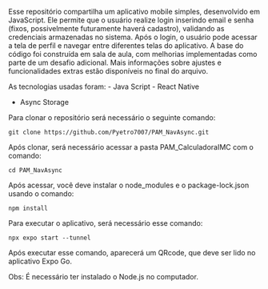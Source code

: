 Esse repositório compartilha um aplicativo mobile simples, desenvolvido em JavaScript. Ele permite que o usuário realize login inserindo email e senha (fixos, possivelmente futuramente haverá cadastro), validando as credenciais armazenadas no sistema. Após o login, o usuário pode acessar a tela de perfil e navegar entre diferentes telas do aplicativo.
A base do código foi construída em sala de aula, com melhorias implementadas como parte de um desafio adicional. Mais informações sobre ajustes e funcionalidades extras estão disponíveis no final do arquivo.

As tecnologias usadas foram:
	- Java Script
	- React Native
  - Async Storage
 
Para clonar o repositório será necessário o seguinte comando:

	git clone https://github.com/Pyetro7007/PAM_NavAsync.git
 
Após clonar, será necessário acessar a pasta PAM_CalculadoraIMC com o comando:

 	cd PAM_NavAsync

Após acessar, você deve instalar o node_modules e o package-lock.json usando o comando:

	npm install

 Para executar o aplicativo, será necessário esse comando:
 
	npx expo start --tunnel

Após executar esse comando, aparecerá um QRcode, que deve ser lido no aplicativo Expo Go.

Obs: É necessário ter instalado o Node.js no computador.
